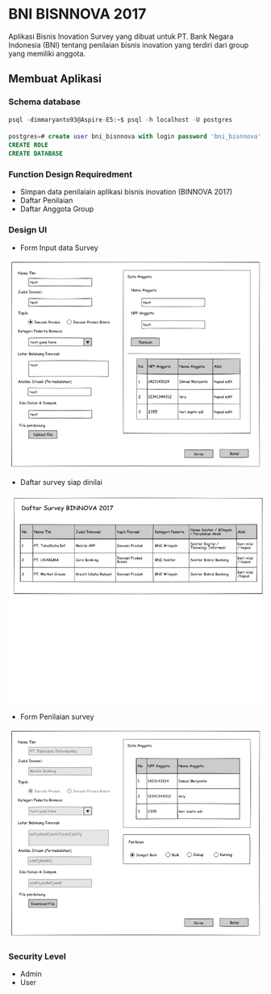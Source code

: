 # BNI BISNNOVA 2017

Aplikasi Bisnis Inovation Survey yang dibuat untuk PT. Bank Negara Indonesia (BNI) tentang penilaian bisnis inovation yang terdiri dari group yang memiliki anggota.


## Membuat Aplikasi

### Schema database

```sql 
psql -dimmaryanto93@Aspire-E5:~$ psql -h localhost -U postgres

postgres=# create user bni_bisnnova with login password 'bni_bisnnova'; create database bni_bisnnova with owner bni_bisnnova;
CREATE ROLE
CREATE DATABASE
```

### Function Design Requiredment

* Simpan data penilaiain aplikasi bisnis inovation (BINNOVA 2017)
* Daftar Penilaian
* Daftar Anggota Group

### Design UI

* Form Input data Survey 

![Form Survey](docs/formsurvey.png)

* Daftar survey siap dinilai

![List survey](docs/listsurvey.png)

* Form Penilaian survey

![Form Penilaian](docs/formnilai.png)

### Security Level

* Admin
* User

